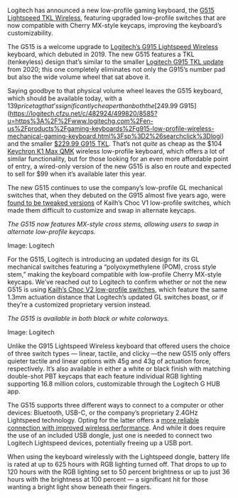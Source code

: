 Logitech has announced a new low-profile gaming keyboard, the [G515 Lightspeed TKL Wireless](https://logitech.cfzu.net/c/482924/499820/8585?u=http%3A%2F%2Flogitechg.com%2Fg515), featuring upgraded low-profile switches that are now compatible with Cherry MX-style keycaps, improving the keyboard’s customizability.

The G515 is a welcome upgrade to [Logitech’s G915 Lightspeed Wireless](/circuitbreaker/2019/8/15/20806746/logitech-g915-g815-low-profile-mechanical-keyboard-romer-gl-switches-release-date-news-features) keyboard, which debuted in 2019. The new G515 features a TKL (tenkeyless) design that’s similar to the smaller [Logitech G915 TKL update](https://logitech.cfzu.net/c/482924/499820/8585?u=https%3A%2F%2Fwww.logitechg.com%2Fen-us%2Fproducts%2Fgaming-keyboards%2Fg915-tkl-wireless.html) from 2020; this one completely eliminates not only the G915’s number pad but also the wide volume wheel that sat above it.

Saying goodbye to that physical volume wheel leaves the G515 keyboard, which should be available today, with a $139 price tag that’s significantly cheaper than both the [$249.99 G915](https://logitech.cfzu.net/c/482924/499820/8585?u=https%3A%2F%2Fwww.logitechg.com%2Fen-us%2Fproducts%2Fgaming-keyboards%2Fg915-low-profile-wireless-mechanical-gaming-keyboard.html%3Fsp%3D2%26searchclick%3Dlogi) and the smaller [$229.99 G915 TKL](https://logitech.cfzu.net/c/482924/499820/8585?u=https%3A%2F%2Fwww.logitechg.com%2Fen-us%2Fproducts%2Fgaming-keyboards%2Fg915-tkl-wireless.html%3Fsp%3D1%26searchclick%3Dlogi). That’s not *quite* as cheap as the $104 [Keychron K1 Max QMK](https://go.skimresources.com/?id=1025X1701640&xs=1&url=https%3A%2F%2Fwww.keychron.com%2Fcollections%2Flow-profile-keyboard-collection%2Fproducts%2Fkeychron-k1-max-qmk-via-wireless-custom-mechanical-keyboard) wireless low-profile keyboard, which offers a lot of similar functionality, but for those looking for an even more affordable point of entry, a wired-only version of the new G515 is also en route and expected to sell for $99 when it’s available later this year.

The new G515 continues to use the company’s low-profile GL mechanical switches that, when they debuted on the G915 almost five years ago, were [found to be tweaked versions](https://www.reddit.com/r/MechanicalKeyboards/comments/11k7i29/g915_replaced_a_broken_switch_didnt_realize_the/) of Kailh’s Choc V1 low-profile switches, which made them difficult to customize and swap in alternate keycaps.

*The G515 now features MX-style cross stems, allowing users to swap in alternate low-profile keycaps.*

Image: Logitech

For the G515, Logitech is introducing an updated design for its GL mechanical switches featuring a “polyoxymethylene (POM), cross style stem,” making the keyboard compatible with low-profile Cherry MX-style keycaps. We’ve reached out to Logitech to confirm whether or not the new G515 is using [Kailh’s Choc V2 low-profile switches](https://www.kailh.net/products/kailh-choc-v2-low-profile-switch-set), which feature the same 1.3mm actuation distance that Logitech’s updated GL switches boast, or if they’re a customized proprietary version instead.

*The G515 is available in both black or white colorways.*

Image: Logitech

Unlike the G915 Lightspeed Wireless keyboard that offered users the choice of three switch types — linear, tactile, and clicky —the new G515 only offers quieter tactile and linear options with 45g and 43g of actuation force, respectively. It’s also available in either a white or black finish with matching double-shot PBT keycaps that each feature individual RGB lighting supporting 16.8 million colors, customizable through the Logitech G HUB app.

The G515 supports three different ways to connect to a computer or other devices: Bluetooth, USB-C, or the company’s proprietary 2.4GHz Lightspeed technology. Opting for the latter offers a [more reliable connection with improved wireless performance](/21252193/best-gaming-mouse). And while it does require the use of an included USB dongle, just one is needed to connect two Logitech Lightspeed devices, potentially freeing up a USB port.

When using the keyboard wirelessly with the Lightspeed dongle, battery life is rated at up to 625 hours with RGB lighting turned off. That drops to up to 120 hours with the RGB lighting set to 50 percent brightness or up to just 36 hours with the brightness at 100 percent — a significant hit for those wanting a bright light show beneath their fingers.
